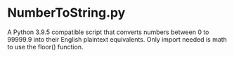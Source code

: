 # NumberToString.py
A Python 3.9.5 compatible script that converts numbers between 0 to 99999.9 into their English plaintext equivalents. Only import needed is math to use the floor() function.
